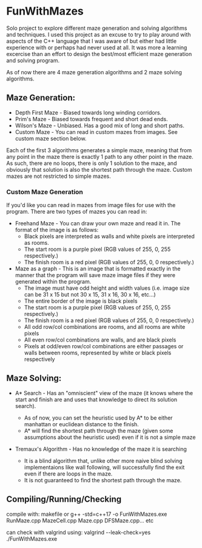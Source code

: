 # FunWithMazes
Solo project to explore different maze generation and solving algorithms and techniques. I used this project as an excuse to try to play around with aspects of the C++ language that I was aware of but either had little experience with or perhaps had never used at all. It was more a learning excercise than an effort to design the best/most efficient maze generation and solving program. 

As of now there are 4 maze generation algorithms and 2 maze solving algorithms.
## Maze Generation:
- Depth First Maze - Biased towards long winding corridors. 
- Prim's Maze - Biased towards frequent and short dead ends.
- Wilson's Maze - Unbiased. Has a good mix of long and short paths.
- Custom Maze - You can read in custom mazes from images. See custom maze section below.
    
Each of the first 3 algorithms generates a simple maze, meaning that from any point in the maze there is exactly 1 path to any other point in the maze.
As such, there are no loops, there is only 1 solution to the maze, and obviously that solution is also the shortest path through the maze.
Custom mazes are not restricted to simple mazes.

### Custom Maze Generation
If you'd like you can read in mazes from image files for use with the program. There are two types of mazes you can read in:
- Freehand Maze - You can draw your own maze and read it in. The format of the image is as follows: 
    - Black pixels are interpreted as walls and white pixels are interpreted as rooms.
    - The start room is a purple pixel (RGB values of 255, 0, 255 respectively.)
    - The finish room is a red pixel (RGB values of 255, 0, 0 respectively.)
- Maze as a graph - This is an image that is formatted exactly in the manner that the program will save maze image files if they were generated within the program.
    - The image must have odd height and width values (i.e. image size can be 31 x 15 but not 30 x 15, 31 x 16, 30 x 16, etc...)  
    - The entire border of the image is black pixels
    - The start room is a purple pixel (RGB values of 255, 0, 255 respectively.)
    - The finish room is a red pixel (RGB values of 255, 0, 0 respectively.)
    - All odd row/col combinations are rooms, and all rooms are white pixels
    - All even row/col combinations are walls, and are black pixels
    - Pixels at odd/even row/col combinations are either passages or walls between rooms, represented by white or black pixels respectively

## Maze Solving:
- A* Search - Has an "omniscient" view of the maze (it knows where the start and finish are and uses that knowledge to direct its solution search).
    - As of now, you can set the heuristic used by A* to be either manhattan or euclidean distance to the finish. 
    - A* will find the shortest path through the maze (given some assumptions about the heuristic used) even if it is not a simple maze
        
- Tremaux's Algorithm - Has no knowledge of the maze it is searching
    - It is a blind algorithm that, unlike other more naive blind solving implementaions like wall following, will successfully find the exit even if there are loops in the maze. 
    - It is not guaranteed to find the shortest path through the maze. 

## Compiling/Running/Checking
compile with:
makefile 
or 	g++ -std=c++17 -o FunWithMazes.exe RunMaze.cpp MazeCell.cpp Maze.cpp DFSMaze.cpp... etc

can check with valgrind using:
valgrind --leak-check=yes ./FunWithMazes.exe

